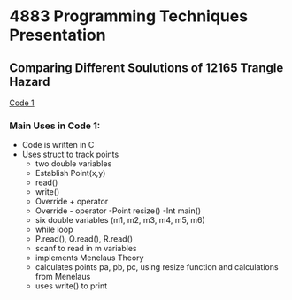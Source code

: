# 4883 Programming Techniques Presentation
## Comparing Different Soulutions of 12165 Trangle Hazard

[Code 1](https://blog.csdn.net/keshuai19940722/article/details/47680005?spm=1001.2101.3001.6650.5&utm_medium=distribute.pc_relevant.none-task-blog-2%7Edefault%7EBlogCommendFromBaidu%7ERate-5-47680005-blog-22171689.pc_relevant_3mothn_strategy_and_data_recovery&depth_1-utm_source=distribute.pc_relevant.none-task-blog-2%7Edefault%7EBlogCommendFromBaidu%7ERate-5-47680005-blog-22171689.pc_relevant_3mothn_strategy_and_data_recovery&utm_relevant_index=6)

### Main Uses in Code 1:
- Code is written in C
- Uses struct to track points
  - two double variables
  - Establish Point(x,y)
  - read()
  - write()
  - Override + operator
  - Override - operator
-Point resize()
-Int main()
  - six double variables (m1, m2, m3, m4, m5, m6)
  - while loop
  - P.read(), Q.read(), R.read()
  - scanf to read in m variables
  - implements Menelaus Theory
  - calculates points pa, pb, pc, using resize function and calculations from Menelaus
  - uses write() to print
